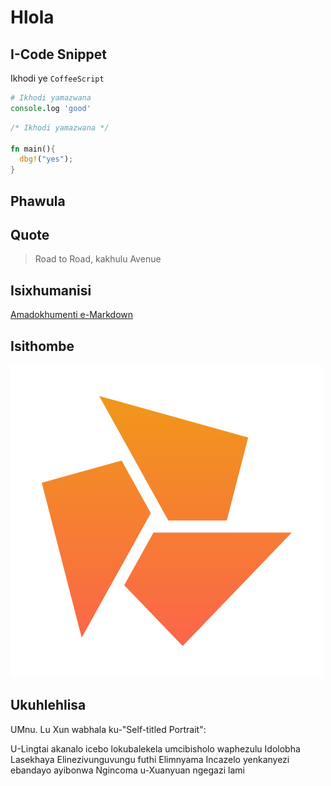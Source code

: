 [Amazwana omhlaba we-Markdown]:#

# Hlola

## I-Code Snippet

Ikhodi ye `CoffeeScript`

```coffee
# Ikhodi yamazwana
console.log 'good'


```

```rust
/* Ikhodi yamazwana */

fn main(){
  dbg!("yes");
}
```

## Phawula

<!-- HTML 注释 --> 

<!-- 多行注释 --> 

## Quote

> Road to Road, kakhulu Avenue

## Isixhumanisi

[Amadokhumenti e-Markdown](https://github.com/xxai-art/xxai-art-md)

## Isithombe

![I-xxAI.I-Art Brand Identity](https://raw.githubusercontent.com/xxai-art/web/main/file/svg/logo.svg)

## Ukuhlehlisa

UMnu. Lu Xun wabhala ku-"Self-titled Portrait":

  U-Lingtai akanalo icebo lokubalekela umcibisholo waphezulu
  Idolobha Lasekhaya Elinezivunguvungu futhi Elimnyama
  Incazelo yenkanyezi ebandayo ayibonwa
  Ngincoma u-Xuanyuan ngegazi lami


